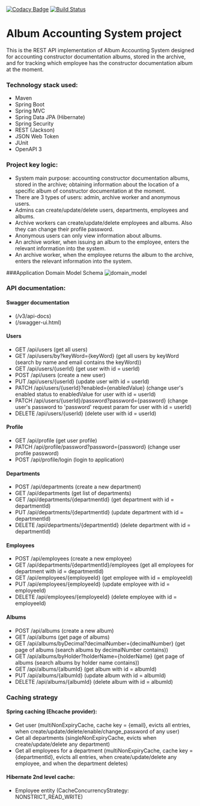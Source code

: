[![Codacy Badge](https://app.codacy.com/project/badge/Grade/e99d6883f16949cf967a1f52b341580a)](https://www.codacy.com/gh/igar15/albumaccounting/dashboard)
[![Build Status](https://api.travis-ci.com/igar15/albumaccounting.svg?branch=master)](https://travis-ci.com//igar15/albumaccounting)

Album Accounting System project 
=================================

This is the REST API implementation of Album Accounting System designed for accounting constructor documentation albums, stored in the archive, and for tracking which employee has the constructor documentation album at the moment.

### Technology stack used: 
* Maven
* Spring Boot
* Spring MVC
* Spring Data JPA (Hibernate)
* Spring Security
* REST (Jackson)
* JSON Web Token
* JUnit
* OpenAPI 3

### Project key logic:
* System main purpose: accounting constructor documentation albums, stored in the archive; obtaining information about the location of a specific album of constructor documentation at the moment.
* There are 3 types of users: admin, archive worker and anonymous users.
* Admins can create/update/delete users, departments, employees and albums.
* Archive workers can create/update/delete employees and albums. Also they can change their profile password.
* Anonymous users can only view information about albums.
* An archive worker, when issuing an album to the employee, enters the relevant information into the system.
* An archive worker, when the employee returns the album to the archive, enters the relevant information into the system.

###Application Domain Model Schema
![domain_model](https://user-images.githubusercontent.com/60218699/123831807-5d6a9380-d90d-11eb-93d5-a463fb4cf4fd.png)

### API documentation:
#### Swagger documentation
- (/v3/api-docs)
- (/swagger-ui.html)
#### Users
- GET /api/users (get all users)
- GET /api/users/by?keyWord={keyWord} (get all users by keyWord (search by name and email contains the keyWord))
- GET /api/users/{userId} (get user with id = userId)
- POST /api/users (create a new user)
- PUT /api/users/{userId} (update user with id = userId)
- PATCH /api/users/{userId}?enabled={enabledValue} (change user's enabled status to enabledValue for user with id = userId)
- PATCH /api/users/{userId}/password?password={password} (change user's password to 'password' request param for user with id = userId)
- DELETE /api/users/{userId} (delete user with id = userId)
#### Profile
- GET /api/profile (get user profile)
- PATCH /api/profile/password?password={password} (change user profile password)
- POST /api/profile/login (login to application)
#### Departments
- POST /api/departments (create a new department)
- GET /api/departments (get list of departments)
- GET /api/departments/{departmentId} (get department with id = departmentId)
- PUT /api/departments/{departmentId} (update department with id = departmentId)
- DELETE /api/departments/{departmentId} (delete department with id = departmentId)
#### Employees
- POST /api/employees (create a new employee)
- GET /api/departments/{departmentId}/employees (get all employees for department with id = departmentId)
- GET /api/employees/{employeeId} (get employee with id = employeeId)
- PUT /api/employees/{employeeId} (update employee with id = employeeId)
- DELETE /api/employees/{employeeId} (delete employee with id = employeeId)
#### Albums
- POST /api/albums (create a new album)
- GET /api/albums (get page of albums)
- GET /api/albums/byDecimal?decimalNumber={decimalNumber} (get page of albums (search albums by decimalNumber contains))
- GET /api/albums/byHolder?holderName={holderName} (get page of albums (search albums by holder name contains))
- GET /api/albums/{albumId} (get album with id = albumId)
- PUT /api/albums/{albumId} (update album with id = albumId)
- DELETE /api/albums/{albumId} (delete album with id = albumId)

### Caching strategy
#### Spring caching (Ehcache provider):
- Get user (multiNonExpiryCache, cache key = {email}, evicts all entries, when create/update/delete/enable/change_password of any user)
- Get all departments (singleNonExpiryCache, evicts when create/update/delete any department)
- Get all employees for a department (multiNonExpiryCache, cache key = {departmentId}, evicts all entries, when create/update/delete any employee, and when the department deletes)  

#### Hibernate 2nd level cache:
- Employee entity (CacheConcurrencyStrategy: NONSTRICT_READ_WRITE)